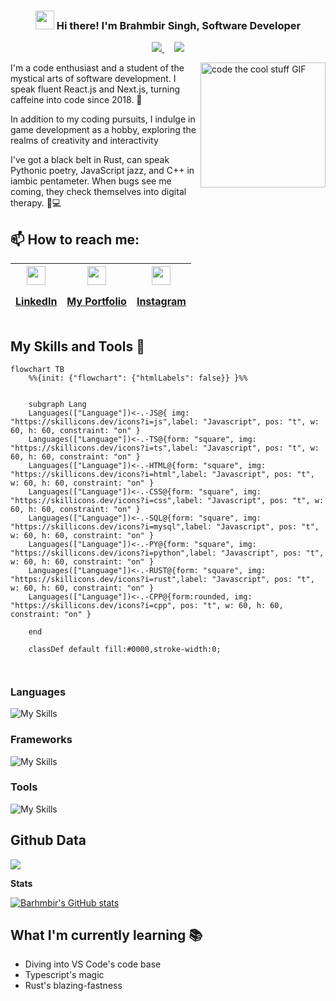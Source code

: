 <!-- Heading -->
<h3 align="center"><img src = "https://raw.githubusercontent.com/MartinHeinz/MartinHeinz/master/wave.gif" width = 30px> Hi there! I'm Brahmbir Singh, Software Developer</h3>

<!-- Profile Views -->

<p align="center">
 <a href="https://brahmbir.vercel.app">
 <img src="https://img.shields.io/badge/PORTFOLIO-E34F26?style=for-the-badge&color=red" />
  </a> &nbsp; &nbsp; <a href="https://linkedin.com/in/brahm-bir-singh-6a9115245">  
  <img src ="https://img.shields.io/badge/LinkedIn-0077B5?style=for-the-badge&logo=linkedin&logoColor=white" /></a>
</p>

 <!--  About section -->

<img align="right" width="200" height="auto" alt="code the cool stuff GIF" src="https://media.giphy.com/media/RK5KD6UcUpAt92zZvt/giphy.gif" />

I'm a code enthusiast and a student of the mystical arts of software development. I speak fluent React.js and Next.js, turning caffeine into code since 2018. 🚀

In addition to my coding pursuits, I indulge in game development as a hobby, exploring the realms of creativity and interactivity

I've got a black belt in Rust, can speak Pythonic poetry, JavaScript jazz, and C++ in iambic pentameter. When bugs see me coming, they check themselves into digital therapy. 🐞💻

<!-- --- -->

<!-- - **For my website**

  > Visit [https://brahmbir.vercel.app](https://brahmbir.vercel.app)

- **For list of all projects**
  > Visit [https://brahmbir.github.io](https://brahmbir.github.io)

--- -->

## 📫 How to reach me:

| <a href="https://linkedin.com/in/brahm-bir-singh-6a9115245"><img width="30" align="center" src="https://skillicons.dev/icons?i=linkedin&theme=dark" /><p>LinkedIn</p></a> | <a href="https://brahmbir.vercel.app"><img width="30" align="center" src="https://skillicons.dev/icons?i=nextjs&theme=dark" /><p>My Portfolio</p></a> | <a href="https://instagram.com/brahmbirs?utm_source=qr&igshid=MzNlNGNkZWQ4Mg%3D%3D"><img width="30" align="center" src="https://skillicons.dev/icons?i=instagram&theme=dark" /><p>Instagram</p></a> |
| ----------- | ----------- | ----------- |

<!--  Skill section -->


## My Skills and Tools 📜

```mermaid
flowchart TB
    %%{init: {"flowchart": {"htmlLabels": false}} }%%


    subgraph Lang
    Languages(["Language"])<-.-JS@{ img: "https://skillicons.dev/icons?i=js",label: "Javascript", pos: "t", w: 60, h: 60, constraint: "on" }
    Languages(["Language"])<-.-TS@{form: "square", img: "https://skillicons.dev/icons?i=ts",label: "Javascript", pos: "t", w: 60, h: 60, constraint: "on" }
    Languages(["Language"])<-.-HTML@{form: "square", img: "https://skillicons.dev/icons?i=html",label: "Javascript", pos: "t", w: 60, h: 60, constraint: "on" }
    Languages(["Language"])<-.-CSS@{form: "square", img: "https://skillicons.dev/icons?i=css",label: "Javascript", pos: "t", w: 60, h: 60, constraint: "on" }
    Languages(["Language"])<-.-SQL@{form: "square", img: "https://skillicons.dev/icons?i=mysql",label: "Javascript", pos: "t", w: 60, h: 60, constraint: "on" }
    Languages(["Language"])<-.-PY@{form: "square", img: "https://skillicons.dev/icons?i=python",label: "Javascript", pos: "t", w: 60, h: 60, constraint: "on" }
    Languages(["Language"])<-.-RUST@{form: "square", img: "https://skillicons.dev/icons?i=rust",label: "Javascript", pos: "t", w: 60, h: 60, constraint: "on" }
    Languages(["Language"])<-.-CPP@{form:rounded, img: "https://skillicons.dev/icons?i=cpp", pos: "t", w: 60, h: 60, constraint: "on" }
    
    end

    classDef default fill:#0000,stroke-width:0;

  
```

### Languages

![My Skills](https://skillicons.dev/icons?i=js,ts,html,css,mysql,python,rust,cpp)

### Frameworks

![My Skills](https://skillicons.dev/icons?i=react,nextjs,expressjs,prisma)

### Tools

![My Skills](https://skillicons.dev/icons?i=vscode,blender,git,linux,nodejs,vite,docker,postman)

<!--START_SECTION:waka-->
<!--END_SECTION:waka-->

## Github Data

![](http://github-profile-summary-cards.vercel.app/api/cards/profile-details?username=brahmbir&theme=discord_old_blurple)
<br/>

**Stats**

[![Barhmbir's GitHub stats](https://github-readme-stats.vercel.app/api?username=brahmbir)](https://github.com/brahmbir)

## What I'm currently learning 📚

- Diving into VS Code's code base
- Typescript's magic
- Rust's blazing-fastness
<!--
-->

